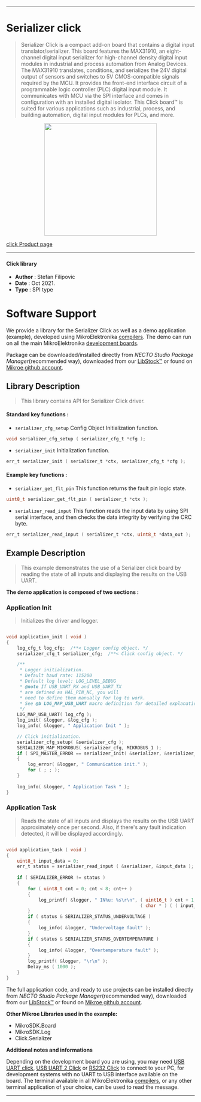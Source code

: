 
---
# Serializer click

> Serializer Click is a compact add-on board that contains a digital input translator/serializer. This board features the MAX31910, an eight-channel digital input serializer for high-channel density digital input modules in industrial and process automation from Analog Devices. The MAX31910 translates, conditions, and serializes the 24V digital output of sensors and switches to 5V CMOS-compatible signals required by the MCU. It provides the front-end interface circuit of a programmable logic controller (PLC) digital input module. It communicates with MCU via the SPI interface and comes in configuration with an installed digital isolator. This Click board™ is suited for various applications such as industrial, process, and building automation, digital input modules for PLCs, and more.

<p align="center">
  <img src="https://download.mikroe.com/images/click_for_ide/serializer_click.png" height=300px>
</p>

[click Product page](https://www.mikroe.com/serializer-click)

---


#### Click library

- **Author**        : Stefan Filipovic
- **Date**          : Oct 2021.
- **Type**          : SPI type


# Software Support

We provide a library for the Serializer Click
as well as a demo application (example), developed using MikroElektronika
[compilers](https://www.mikroe.com/necto-studio).
The demo can run on all the main MikroElektronika [development boards](https://www.mikroe.com/development-boards).

Package can be downloaded/installed directly from *NECTO Studio Package Manager*(recommended way), downloaded from our [LibStock&trade;](https://libstock.mikroe.com) or found on [Mikroe github account](https://github.com/MikroElektronika/mikrosdk_click_v2/tree/master/clicks).

## Library Description

> This library contains API for Serializer Click driver.

#### Standard key functions :

- `serializer_cfg_setup` Config Object Initialization function.
```c
void serializer_cfg_setup ( serializer_cfg_t *cfg );
```

- `serializer_init` Initialization function.
```c
err_t serializer_init ( serializer_t *ctx, serializer_cfg_t *cfg );
```

#### Example key functions :

- `serializer_get_flt_pin` This function returns the fault pin logic state.
```c
uint8_t serializer_get_flt_pin ( serializer_t *ctx );
```

- `serializer_read_input` This function reads the input data by using SPI serial interface, and then checks the data integrity by verifying the CRC byte.
```c
err_t serializer_read_input ( serializer_t *ctx, uint8_t *data_out );
```

## Example Description

> This example demonstrates the use of a Serializer click board by reading the state of all inputs and displaying the results on the USB UART.

**The demo application is composed of two sections :**

### Application Init

> Initializes the driver and logger.

```c

void application_init ( void )
{
    log_cfg_t log_cfg;  /**< Logger config object. */
    serializer_cfg_t serializer_cfg;  /**< Click config object. */

    /** 
     * Logger initialization.
     * Default baud rate: 115200
     * Default log level: LOG_LEVEL_DEBUG
     * @note If USB_UART_RX and USB_UART_TX 
     * are defined as HAL_PIN_NC, you will 
     * need to define them manually for log to work. 
     * See @b LOG_MAP_USB_UART macro definition for detailed explanation.
     */
    LOG_MAP_USB_UART( log_cfg );
    log_init( &logger, &log_cfg );
    log_info( &logger, " Application Init " );

    // Click initialization.
    serializer_cfg_setup( &serializer_cfg );
    SERIALIZER_MAP_MIKROBUS( serializer_cfg, MIKROBUS_1 );
    if ( SPI_MASTER_ERROR == serializer_init( &serializer, &serializer_cfg ) )
    {
        log_error( &logger, " Communication init." );
        for ( ; ; );
    }
    
    log_info( &logger, " Application Task " );
}

```

### Application Task

> Reads the state of all inputs and displays the results on the USB UART approximately once per second. Also, if there's any fault indication detected, it will be displayed accordingly.

```c

void application_task ( void )
{
    uint8_t input_data = 0;
    err_t status = serializer_read_input ( &serializer, &input_data );
    
    if ( SERIALIZER_ERROR != status )
    {
        for ( uint8_t cnt = 0; cnt < 8; cnt++ )
        {
            log_printf( &logger, " IN%u: %s\r\n", ( uint16_t ) cnt + 1, 
                                                  ( char * ) ( ( input_data & ( 1 << cnt ) ) ? "High" : "Low" ) );
        }
        if ( status & SERIALIZER_STATUS_UNDERVOLTAGE )
        {
            log_info( &logger, "Undervoltage fault" );
        }
        if ( status & SERIALIZER_STATUS_OVERTEMPERATURE )
        {
            log_info( &logger, "Overtemperature fault" );
        }
        log_printf( &logger, "\r\n" );
        Delay_ms ( 1000 );
    }
}

```

The full application code, and ready to use projects can be installed directly from *NECTO Studio Package Manager*(recommended way), downloaded from our [LibStock&trade;](https://libstock.mikroe.com) or found on [Mikroe github account](https://github.com/MikroElektronika/mikrosdk_click_v2/tree/master/clicks).

**Other Mikroe Libraries used in the example:**

- MikroSDK.Board
- MikroSDK.Log
- Click.Serializer

**Additional notes and informations**

Depending on the development board you are using, you may need
[USB UART click](http://shop.mikroe.com/usb-uart-click),
[USB UART 2 Click](http://shop.mikroe.com/usb-uart-2-click) or
[RS232 Click](http://shop.mikroe.com/rs232-click) to connect to your PC, for
development systems with no UART to USB interface available on the board. The
terminal available in all MikroElektronika
[compilers](http://shop.mikroe.com/compilers), or any other terminal application
of your choice, can be used to read the message.

---

